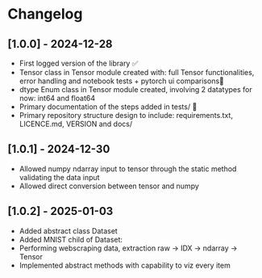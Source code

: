 # Changelog

## [1.0.0] - 2024-12-28
- First logged version of the library ✅
- Tensor class in Tensor module created with: full Tensor functionalities, error handling and notebook tests + pytorch ui comparisons🚀
- dtype Enum class in Tensor module created, involving 2 datatypes for now: int64 and float64
- Primary documentation of the steps added in tests/ 🧪
- Primary repository structure design to include: requirements.txt, LICENCE.md, VERSION and docs/


## [1.0.1] - 2024-12-30
- Allowed numpy ndarray input to tensor through the static method validating the data input
- Allowed direct conversion between tensor and numpy

## [1.0.2] - 2025-01-03
- Added abstract class Dataset
- Added MNIST child of Dataset:
- 	Performing webscraping data, extraction raw -> IDX -> ndarray -> Tensor
- 	Implemented abstract methods with capability to viz every item

